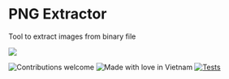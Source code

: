 # PNG Extractor
Tool to extract images from binary file

![](https://i.imgur.com/OTCK0hN.png)

![Contributions welcome](https://img.shields.io/badge/contributions-welcome-brightgreen.svg?style=flat)
![Made with love in Vietnam](https://madewithlove.now.sh/vn?heart=true)
[![Tests](https://github.com/gingteam/png-extractor/actions/workflows/php.yml/badge.svg)](https://github.com/gingteam/png-extractor/actions/workflows/php.yml)
